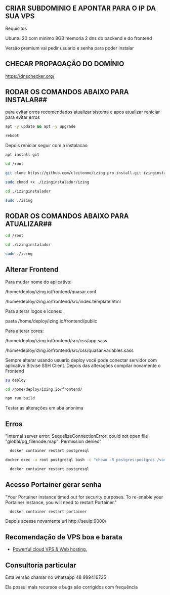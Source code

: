 ## CRIAR SUBDOMINIO E APONTAR PARA O IP DA SUA VPS

Requisitos

Ubuntu 20 com minimo 8GB memoria
2 dns do backend e do frontend

Versão premium vai pedir usuario e senha para poder instalar

## CHECAR PROPAGAÇÃO DO DOMÍNIO

https://dnschecker.org/

## RODAR OS COMANDOS ABAIXO PARA INSTALAR##

para evitar erros recomendados atualizar sistema e apos atualizar reniciar para evitar erros

```bash
apt -y update && apt -y upgrade
```
```bash
reboot
```
 
Depois reniciar seguir com a instalacao

```bash
apt install git
```
```bash
cd /root
```
```bash
git clone https://github.com/cleitonme/izing.pro.install.git izinginstalador
```
```bash
sudo chmod +x ./izinginstalador/izing
```
```bash
cd ./izinginstalador
```
```bash
sudo ./izing
```

## RODAR OS COMANDOS ABAIXO PARA ATUALIZAR##

```bash
cd /root
```
```bash
cd ./izinginstalador
```
```bash
sudo ./izing
```

## Alterar Frontend

Para mudar nome do aplicativo:

/home/deploy/izing.io/frontend/quasar.conf

/home/deploy/izing.io/frontend/src/index.template.html

Para alterar logos e icones:

pasta /home/deploy/izing.io/frontend/public

Para alterar cores:

/home/deploy/izing.io/frontend/src/css/app.sass

/home/deploy/izing.io/frontend/src/css/quasar.variables.sass

Sempre alterar usando usuario deploy você pode conectar servidor com aplicativo Bitvise SSH Client. Depois das alterações compilar novamente o Frontend

```bash
su deploy
```
```bash
cd /home/deploy/izing.io/frontend/
```
```bash
npm run build
```

Testar as alterações em aba anonima

## Erros

"Internal server error: SequelizeConnectionError: could not open file \"global/pg_filenode.map\": Permission denied"

```bash
  docker container restart postgresql
```
```bash
docker exec -u root postgresql bash -c "chown -R postgres:postgres /var/lib/postgresql/data"
```
```bash
  docker container restart postgresql
```

## Acesso Portainer gerar senha
"Your Portainer instance timed out for security purposes. To re-enable your Portainer instance, you will need to restart Portainer."

```bash
  docker container restart portainer
```

Depois acesse novamente url http://seuip:9000/

## Recomendação de VPS boa e barata

-  [Powerful cloud VPS & Web hosting.](https://control.peramix.com/?affid=58)

## Consultoria particular

Esta versão chamar no whatsapp 48 999416725

Ela possui mais recursos e bugs são corrigidos com frequência